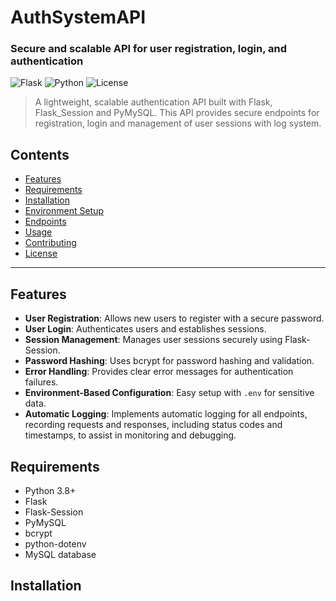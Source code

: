 # AuthSystemAPI

### Secure and scalable API for user registration, login, and authentication

![Flask](https://img.shields.io/badge/Flask-v2.0+-blue) ![Python](https://img.shields.io/badge/Python-3.8+-green) ![License](https://img.shields.io/badge/License-MIT-brightgreen)

> A lightweight, scalable authentication API built with Flask, Flask_Session and PyMySQL. This API provides secure endpoints for registration, login and management of user sessions with log system.

## Contents
- [Features](#features)
- [Requirements](#requirements)
- [Installation](#installation)
- [Environment Setup](#environment-setup)
- [Endpoints](#endpoints)
- [Usage](#usage)
- [Contributing](#contributing)
- [License](#license)

---

## Features
- **User Registration**: Allows new users to register with a secure password.
- **User Login**: Authenticates users and establishes sessions.
- **Session Management**: Manages user sessions securely using Flask-Session.
- **Password Hashing**: Uses bcrypt for password hashing and validation.
- **Error Handling**: Provides clear error messages for authentication failures.
- **Environment-Based Configuration**: Easy setup with `.env` for sensitive data.
- **Automatic Logging**: Implements automatic logging for all endpoints, recording requests and responses, including status codes and timestamps, to assist in monitoring and debugging.

## Requirements
- Python 3.8+
- Flask
- Flask-Session
- PyMySQL
- bcrypt
- python-dotenv
- MySQL database

## Installation

